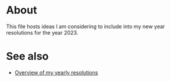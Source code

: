 # About

This file hosts ideas I am considering to include into my new year resolutions for the year 2023.

# See also

* [Overview of my yearly resolutions](https://github.com/Daniel-Mietchen/ideas/tree/master/new-year-resolutions)
